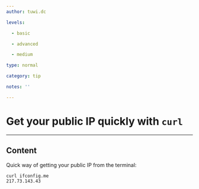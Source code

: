 ```yaml
---
author: tuwi.dc

levels:

  - basic

  - advanced

  - medium

type: normal

category: tip

notes: ''

---
```

# Get your public IP quickly with `curl`

---
## Content

Quick way of getting your public IP from the terminal:
```bash
curl ifconfig.me
217.73.143.43
```
 
